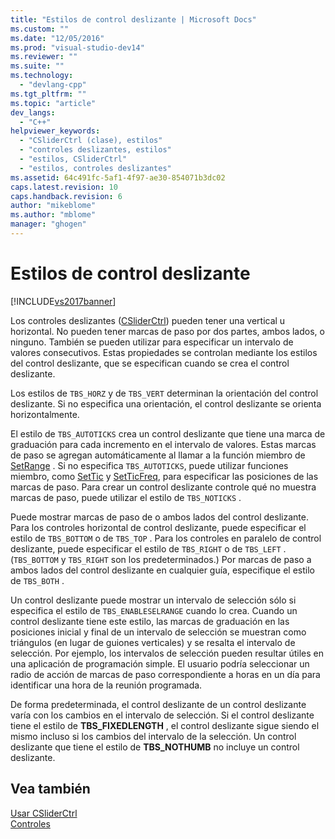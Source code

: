 ```yaml
---
title: "Estilos de control deslizante | Microsoft Docs"
ms.custom: ""
ms.date: "12/05/2016"
ms.prod: "visual-studio-dev14"
ms.reviewer: ""
ms.suite: ""
ms.technology: 
  - "devlang-cpp"
ms.tgt_pltfrm: ""
ms.topic: "article"
dev_langs: 
  - "C++"
helpviewer_keywords: 
  - "CSliderCtrl (clase), estilos"
  - "controles deslizantes, estilos"
  - "estilos, CSliderCtrl"
  - "estilos, controles deslizantes"
ms.assetid: 64c491fc-5af1-4f97-ae30-854071b3dc02
caps.latest.revision: 10
caps.handback.revision: 6
author: "mikeblome"
ms.author: "mblome"
manager: "ghogen"
---
```

# Estilos de control deslizante
[!INCLUDE[vs2017banner](../assembler/inline/includes/vs2017banner.md)]

Los controles deslizantes \([CSliderCtrl](../mfc/reference/csliderctrl-class.md)\) pueden tener una vertical u horizontal.  No pueden tener marcas de paso por dos partes, ambos lados, o ninguno.  También se pueden utilizar para especificar un intervalo de valores consecutivos.  Estas propiedades se controlan mediante los estilos del control deslizante, que se especifican cuando se crea el control deslizante.  
  
 Los estilos de `TBS_HORZ` y de `TBS_VERT` determinan la orientación del control deslizante.  Si no especifica una orientación, el control deslizante se orienta horizontalmente.  
  
 El estilo de `TBS_AUTOTICKS` crea un control deslizante que tiene una marca de graduación para cada incremento en el intervalo de valores.  Estas marcas de paso se agregan automáticamente al llamar a la función miembro de [SetRange](../Topic/CSliderCtrl::SetRange.md) .  Si no especifica `TBS_AUTOTICKS`, puede utilizar funciones miembro, como [SetTic](../Topic/CSliderCtrl::SetTic.md) y [SetTicFreq](../Topic/CSliderCtrl::SetTicFreq.md), para especificar las posiciones de las marcas de paso.  Para crear un control deslizante controle qué no muestra marcas de paso, puede utilizar el estilo de `TBS_NOTICKS` .  
  
 Puede mostrar marcas de paso de o ambos lados del control deslizante.  Para los controles horizontal de control deslizante, puede especificar el estilo de `TBS_BOTTOM` o de `TBS_TOP` .  Para los controles en paralelo de control deslizante, puede especificar el estilo de `TBS_RIGHT` o de `TBS_LEFT` . \(`TBS_BOTTOM` y `TBS_RIGHT` son los predeterminados.\) Por marcas de paso a ambos lados del control deslizante en cualquier guía, especifique el estilo de `TBS_BOTH` .  
  
 Un control deslizante puede mostrar un intervalo de selección sólo si especifica el estilo de `TBS_ENABLESELRANGE` cuando lo crea.  Cuando un control deslizante tiene este estilo, las marcas de graduación en las posiciones inicial y final de un intervalo de selección se muestran como triángulos \(en lugar de guiones verticales\) y se resalta el intervalo de selección.  Por ejemplo, los intervalos de selección pueden resultar útiles en una aplicación de programación simple.  El usuario podría seleccionar un radio de acción de marcas de paso correspondiente a horas en un día para identificar una hora de la reunión programada.  
  
 De forma predeterminada, el control deslizante de un control deslizante varía con los cambios en el intervalo de selección.  Si el control deslizante tiene el estilo de **TBS\_FIXEDLENGTH** , el control deslizante sigue siendo el mismo incluso si los cambios del intervalo de la selección.  Un control deslizante que tiene el estilo de **TBS\_NOTHUMB** no incluye un control deslizante.  
  
## Vea también  
 [Usar CSliderCtrl](../mfc/using-csliderctrl.md)   
 [Controles](../mfc/controls-mfc.md)